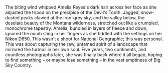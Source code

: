 The biting wind whipped Amelia Reyes's dark hair across her face as she adjusted the tripod on the precipice of the Devil's Tooth.  Jagged, snow-dusted peaks clawed at the iron-grey sky, and the valley below, the desolate beauty of the Montana wilderness, stretched out like a crumpled, monochrome tapestry.  Amelia, bundled in layers of fleece and down, ignored the numb sting in her fingers as she fiddled with the settings on her Nikon D850.  This wasn't a shoot for National Geographic; this was personal. This was about capturing the raw, untamed spirit of a landscape that mirrored the turmoil in her own soul.  Five years, two continents, and countless photographs later, she was finally back where it all began, hoping to find something – or maybe lose something – in the vast emptiness of Big Sky Country.

